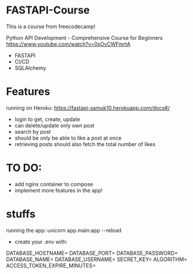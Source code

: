 # FASTAPI-Course

This is a course from freecodecamp!

Python API Development - Comprehensive Course for Beginners
https://www.youtube.com/watch?v=0sOvCWFmrtA

- FASTAPI
- CI/CD
- SQLAlchemy

# Features

running on Heroku: https://fastapi-samuk10.herokuapp.com/docs#/

- login to get, create, update
- can delete/update only own post
- search by post
- should be only be able to like a post at once
- retrieving posts should also fetch the total number of likes

# TO DO:

- add nginx container to compose
- implement more features in the app!

# stuffs

running the app: uvicorn app.main:app --reload

- create your .env with:

DATABASE_HOSTNAME=
DATABASE_PORT=
DATABASE_PASSWORD=
DATABASE_NAME=
DATABASE_USERNAME=
SECRET_KEY=
ALGORITHM=
ACCESS_TOKEN_EXPIRE_MINUTES=
